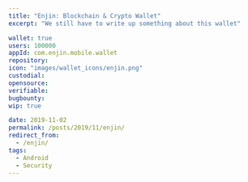 ```yaml
---
title: "Enjin: Blockchain & Crypto Wallet"
excerpt: "We still have to write up something about this wallet"

wallet: true
users: 100000
appId: com.enjin.mobile.wallet
repository:
icon: "images/wallet_icons/enjin.png"
custodial:
opensource:
verifiable:
bugbounty:
wip: true

date: 2019-11-02
permalink: /posts/2019/11/enjin/
redirect_from:
  - /enjin/
tags:
  - Android
  - Security
---
```

